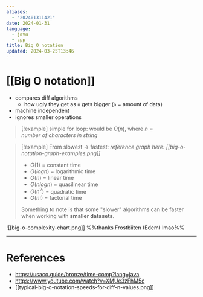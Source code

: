```yaml
---
aliases:
  - "202401311421"
date: 2024-01-31
language:
  - java
  - cpp
title: Big O notation
updated: 2024-03-25T13:46
---
```

# [[Big O notation]]
- compares diff algorithms
	- how ugly they get as `n` gets bigger (`n` = amount of data)
- machine independent
- ignores smaller operations

> [!example]
> simple for loop: would be $O(n)$, where $n = number\ of\ characters\ in\ string$ 


> [!example] From slowest -> fastest:
> *reference graph here: [[big-o-notation-graph-examples.png]]*
> - $O(1)$ = constant time
> - $O(log n)$ = logarithmic time
> - $O(n)$ = linear time
> - $O(n log n)$ = quasilinear time
> - $O(n^2)$ = quadratic time
> - $O(n!)$ = factorial time
> 
> Something to note is that some "slower" algorithms can be faster when working with **smaller datasets**.
> 

![[big-o-complexity-chart.png]]
%%thanks Frostbiiten (Edem) lmao%%


___
# References
- https://usaco.guide/bronze/time-comp?lang=java
- https://www.youtube.com/watch?v=XMUe3zFhM5c
- [[typical-big-o-notation-speeds-for-diff-n-values.png]]